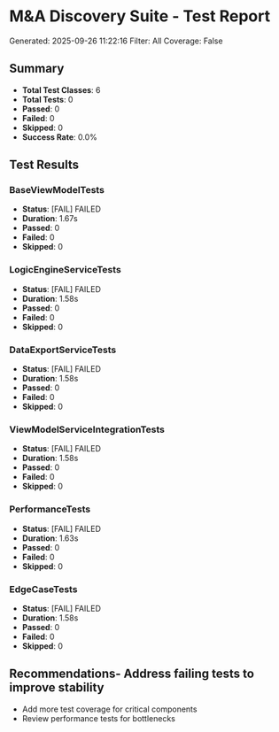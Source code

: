 ﻿# M&A Discovery Suite - Test Report
Generated: 2025-09-26 11:22:16
Filter: All
Coverage: False

## Summary
- **Total Test Classes**: 6
- **Total Tests**: 0
- **Passed**: 0
- **Failed**: 0
- **Skipped**: 0
- **Success Rate**: 0.0%

## Test Results
### BaseViewModelTests
- **Status**: [FAIL] FAILED
- **Duration**: 1.67s
- **Passed**: 0
- **Failed**: 0
- **Skipped**: 0
### LogicEngineServiceTests
- **Status**: [FAIL] FAILED
- **Duration**: 1.58s
- **Passed**: 0
- **Failed**: 0
- **Skipped**: 0
### DataExportServiceTests
- **Status**: [FAIL] FAILED
- **Duration**: 1.58s
- **Passed**: 0
- **Failed**: 0
- **Skipped**: 0
### ViewModelServiceIntegrationTests
- **Status**: [FAIL] FAILED
- **Duration**: 1.58s
- **Passed**: 0
- **Failed**: 0
- **Skipped**: 0
### PerformanceTests
- **Status**: [FAIL] FAILED
- **Duration**: 1.63s
- **Passed**: 0
- **Failed**: 0
- **Skipped**: 0
### EdgeCaseTests
- **Status**: [FAIL] FAILED
- **Duration**: 1.58s
- **Passed**: 0
- **Failed**: 0
- **Skipped**: 0

## Recommendations- Address failing tests to improve stability
- Add more test coverage for critical components
- Review performance tests for bottlenecks
